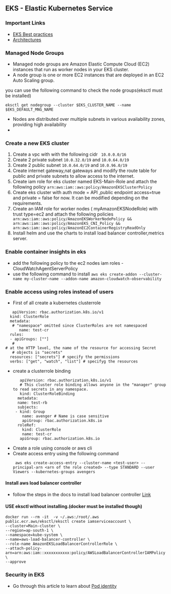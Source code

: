 ## EKS - Elastic Kubernetes Service

### **Important Links**

- [EKS Best practices](https://docs.aws.amazon.com/eks/latest/best-practices/introduction.html)
- [Architectures](https://aws.amazon.com/architecture/)

### Managed Node Groups

-  Managed node groups are Amazon Elastic Compute Cloud (EC2) instances that run as worker nodes in your EKS cluster.
-  A node group is one or more EC2 instances that are deployed in an EC2 Auto Scaling group.

you can use the following command to check the node groups(eksctl must be installed)

```
eksctl get nodegroup --cluster $EKS_CLUSTER_NAME --name $EKS_DEFAULT_MNG_NAME
```
- Nodes are distributed over multiple subnets in various availability zones, providing high availability
- 


### Create a new EKS cluster

1. Create a vpc with with the following cidr ` 10.0.0.0/16`
2. Create 2 private subnet `10.0.32.0/19` and `10.0.64.0/19`
3. Create 2 public subnet `10.0.64.0/19` and `10.0.96.0/19`
4. Create internet gateway,nat gateways and modify the route table for public and private subnets to allow access to the internet.
5. Create iam role for eks cluster named EKS-Main-Role and attach the following policy `arn:aws:iam::aws:policy/AmazonEKSClusterPolicy`
6. Create eks cluster with auth mode = API ,public endpoint access=true and private = false for now. It can be modified depending on the requirements.
7. Create an IAM role for worker nodes (
myAmazonEKSNodeRole) with trust type=ec2 and attach the following policies ` arn:aws:iam::aws:policy/AmazonEKSWorkerNodePolicy && arn:aws:iam::aws:policy/AmazonEKS_CNI_Policy && arn:aws:iam::aws:policy/AmazonEC2ContainerRegistryReadOnly`
8. Install helm and use the charts to install load balancer controller,metrics server.

### Enable container insights in eks 
   - add the following policy to the ec2 nodes iam roles - CloudWatchAgentServerPolicy
   - use the following command to install ` aws eks create-addon --cluster-name my-cluster-name --addon-name amazon-cloudwatch-observability `

### Enable access using roles instead of users
- First of all create a kubernetes clusterrole 
 ```
    apiVersion: rbac.authorization.k8s.io/v1
   kind: ClusterRole
   metadata:
    # "namespace" omitted since ClusterRoles are not namespaced
       name: test-cr
   rules:
   - apiGroups: [""]
    #
 # at the HTTP level, the name of the resource for accessing Secret
    # objects is "secrets"
   resources: ["secrets"] # specify the permissions
   verbs: ["get", "watch", "list"] # specifyg the resources

  ```
- create a clusterrole binding
  ```
     apiVersion: rbac.authorization.k8s.io/v1
     # This cluster role binding allows anyone in the "manager" group to read secrets in any namespace.
     kind: ClusterRoleBinding
    metadata:
    name: test-rb
    subjects:
   - kind: Group
      name: avenger # Name is case sensitive
      apiGroup: rbac.authorization.k8s.io
    roleRef:
      kind: ClusterRole
      name: test-cr
     apiGroup: rbac.authorization.k8s.io

  ```
- Create a role using console or aws cli
- Create access entry using the following command
  ```
   aws eks create-access-entry --cluster-name <test-user> --principal-arn <arn of the role created> --type STANDARD --user Viewers --kubernetes-groups avengers

  ```

#### Install aws load balancer controller
- follow the steps in the docs to install load balancer controller [Link](https://docs.aws.amazon.com/eks/latest/userguide/lbc-helm.html)



#### USE eksctl without installing.(docker must be installed though)
```
docker run --rm -it  -v ~/.aws:/root/.aws  public.ecr.aws/eksctl/eksctl create iamserviceaccount \
--cluster=Main-cluster \
--region=ap-south-1 \
--namespace=kube-system \
--name=aws-load-balancer-controller \
--role-name AmazonEKSLoadBalancerControllerRole \
--attach-policy-arn=arn:aws:iam::xxxxxxxxxxx:policy/AWSLoadBalancerControllerIAMPolicy \
--approve

```


### Security in EKS 
- Go through this article to learn about [Pod identity](https://aws.amazon.com/blogs/containers/amazon-eks-pod-identity-a-new-way-for-applications-on-eks-to-obtain-iam-credentials/)
